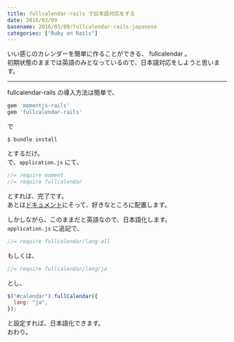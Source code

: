 ```yaml
---
title: fullcalendar-rails で日本語対応をする
date: 2016/03/09
basename: 2016/03/09/fullcalendar-rails-japanese
categories: ["Ruby on Rails"]
---
```


いい感じのカレンダーを簡単に作ることができる、 fullcalendar 。  
初期状態のままでは英語のみとなっているので、日本語対応をしようと思います。

---

fullcalendar-rails の導入方法は簡単で、

```ruby
gem 'momentjs-rails'
gem 'fullcalendar-rails'
```

で

```
$ bundle install
```

とするだけ。  
で、`application.js` にて、

```javascript:app/assets/javascripts/application.js
//= require moment
//= require fullcalendar
```

とすれば、完了です。  
あとは[ドキュメント](http://fullcalendar.io/docs/)にそって、好きなところに配置します。

しかしながら、このままだと英語なので、日本語化します。  
`application.js` に追記で、

```javascript:app/assets/javascripts/application.js
//= require fullcalendar/lang-all
```

もしくは、

```javascript:app/assets/javascripts/application.js
//= require fullcalendar/lang/ja
```

とし、

```javascript
$("#calendar").fullCalendar({
  lang: "ja",
});
```

と設定すれば、日本語化できます。  
おわり。
